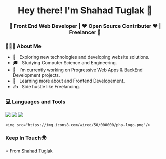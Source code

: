 <h1 align="center">Hey there! I'm Shahad Tuglak  👋 </h1>
<h3 align="center">🚀 Front End Web Developer | ♥  Open Source Contributer  ♥ | Freelancer 🚀</h3>
<div>
<!-- <img width = "35%" align="right" alt="PIC" height="300px" src="https://www.instagram.com/p/B5JwTrIpEc8/?utm_source=ig_web_copy_link" /> -->
<div align="left"> 
  <h3> 👨🏻‍💻 About Me </h3>

  - 🤔 &nbsp; Exploring new technologies and developing website solutions.
  - 🎓 &nbsp; Studying Computer Science and Engineering.
  - 💼 &nbsp; I’m currently working on Progressive Web Apps & BackEnd Development projects.
  - 🌱 &nbsp; Learning more about  and Frontend Developement.
  - ✍️ &nbsp; Side hustle like Freelancing.  
</div> 
</div>

<div>
  <h3> 💻 Languages and Tools </h3>
  <p>
    <img src="https://img.icons8.com/color/48/000000/css3.png"/>
    <img src="https://img.icons8.com/color/50/000000/html-5.png"/>
    <img src="https://img.icons8.com/color/48/000000/bootstrap.png"/>
    
    <img src="https://img.icons8.com/wired/50/000000/php-logo.png"/>
  </p>
</div> 

<div>
  <h3> Keep In Touch🌍 </h3>
  <p>
    
  </p>
  </div>

⭐️ From [Shahad Tuglak](https://shahadtuglak.github.io/portfolio/)
